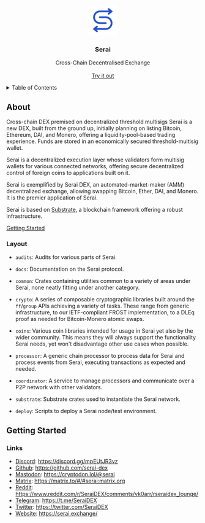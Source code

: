 <!-- PROJECT LOGO -->
<br />
<div align="center">
  <a href="https://github.com/serai-dex">
    <img src="images/logo.jpg" alt="Logo" height="80">
  </a>

  <h3 align="center">Serai</h3>

  <p align="center">
    Cross-Chain Decentralised Exchange
    <br />
    <br />
    <a href="https://serai.exchange/">Try it out</a>
  </p>
</div>

<!-- TABLE OF CONTENTS -->
<details>
  <summary>Table of Contents</summary>
  <ol>
    <li>
      <a href="#about">About</a>
      <ul>
        <li><a href="#repository-layout">Repository Layout</a></li>
      </ul>
    </li>
    <li>
      <a href="#getting-started">Getting Started</a>
      <ul>
        <li><a href="#prerequisites">Prerequisites</a></li>
        <li><a href="#setting-up-locally">Setting up locally</a></li>
      </ul>
    </li>
    <li><a href="#Links">Links</a></li>
  </ol>
</details>

## About

Cross-chain DEX premised on decentralized threshold multisigs
Serai is a new DEX, built from the ground up, initially planning on listing
Bitcoin, Ethereum, DAI, and Monero, offering a liquidity-pool-based trading
experience. Funds are stored in an economically secured threshold-multisig
wallet.

Serai is a decentralized execution layer whose validators form multisig wallets
for various connected networks, offering secure decentralized control of foreign
coins to applications built on it.

Serai is exemplified by Serai DEX, an automated-market-maker (AMM) decentralized
exchange, allowing swapping Bitcoin, Ether, DAI, and Monero. It is the premier
application of Serai.

Serai is based on [Substrate](https://docs.substrate.io), a blockchain framework
offering a robust infrastructure.

[Getting Started](docs/Getting%20Started.md)

### Layout

- `audits`: Audits for various parts of Serai.

- `docs`: Documentation on the Serai protocol.

- `common`: Crates containing utilities common to a variety of areas under
  Serai, none neatly fitting under another category.

- `crypto`: A series of composable cryptographic libraries built around the
  `ff`/`group` APIs achieving a variety of tasks. These range from generic
  infrastructure, to our IETF-compliant FROST implementation, to a DLEq proof as
  needed for Bitcoin-Monero atomic swaps.

- `coins`: Various coin libraries intended for usage in Serai yet also by the
  wider community. This means they will always support the functionality Serai
  needs, yet won't disadvantage other use cases when possible.

- `processor`: A generic chain processor to process data for Serai and process
  events from Serai, executing transactions as expected and needed.

- `coordinator`: A service to manage processors and communicate over a P2P
  network with other validators.

- `substrate`: Substrate crates used to instantiate the Serai network.

- `deploy`: Scripts to deploy a Serai node/test environment.

## Getting Started

### Links

- [Discord](https://discord.gg/mpEUtJR3vz): https://discord.gg/mpEUtJR3vz
- [Github](https://github.com/serai-dex): https://github.com/serai-dex
- [Mastodon](https://cryptodon.lol/@serai): https://cryptodon.lol/@serai
- [Matrix](https://matrix.to/#/#serai:matrix.org): https://matrix.to/#/#serai:matrix.org
- [Reddit](https://www.reddit.com/r/SeraiDEX/comments/vk0arr/rseraidex_lounge/): https://www.reddit.com/r/SeraiDEX/comments/vk0arr/rseraidex_lounge/
- [Telegram](https://t.me/SeraiDEX): https://t.me/SeraiDEX
- [Twitter](https://twitter.com/SeraiDEX): https://twitter.com/SeraiDEX
- [Website](https://serai.exchange/): https://serai.exchange/
